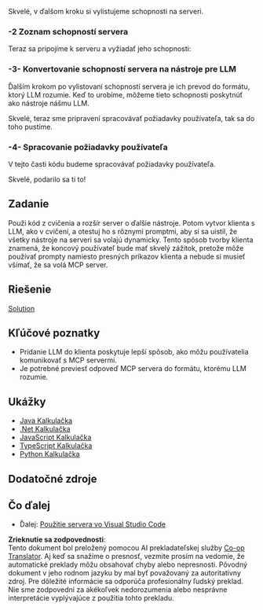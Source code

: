 <!--
CO_OP_TRANSLATOR_METADATA:
{
  "original_hash": "bc3ae5af5973160abba9976cb5a4704c",
  "translation_date": "2025-06-13T11:35:59+00:00",
  "source_file": "03-GettingStarted/03-llm-client/README.md",
  "language_code": "sk"
}
-->
Skvelé, v ďalšom kroku si vylistujeme schopnosti na serveri.

### -2 Zoznam schopností servera

Teraz sa pripojíme k serveru a vyžiadať jeho schopnosti:

### -3- Konvertovanie schopností servera na nástroje pre LLM

Ďalším krokom po vylistovaní schopností servera je ich prevod do formátu, ktorý LLM rozumie. Keď to urobíme, môžeme tieto schopnosti poskytnúť ako nástroje nášmu LLM.

Skvelé, teraz sme pripravení spracovávať požiadavky používateľa, tak sa do toho pustíme.

### -4- Spracovanie požiadavky používateľa

V tejto časti kódu budeme spracovávať požiadavky používateľa.

Skvelé, podarilo sa ti to!

## Zadanie

Použi kód z cvičenia a rozšír server o ďalšie nástroje. Potom vytvor klienta s LLM, ako v cvičení, a otestuj ho s rôznymi promptmi, aby si sa uistil, že všetky nástroje na serveri sa volajú dynamicky. Tento spôsob tvorby klienta znamená, že koncový používateľ bude mať skvelý zážitok, pretože môže používať prompty namiesto presných príkazov klienta a nebude si musieť všímať, že sa volá MCP server.

## Riešenie

[Solution](/03-GettingStarted/03-llm-client/solution/README.md)

## Kľúčové poznatky

- Pridanie LLM do klienta poskytuje lepší spôsob, ako môžu používatelia komunikovať s MCP servermi.
- Je potrebné previesť odpoveď MCP servera do formátu, ktorému LLM rozumie.

## Ukážky

- [Java Kalkulačka](../samples/java/calculator/README.md)
- [.Net Kalkulačka](../../../../03-GettingStarted/samples/csharp)
- [JavaScript Kalkulačka](../samples/javascript/README.md)
- [TypeScript Kalkulačka](../samples/typescript/README.md)
- [Python Kalkulačka](../../../../03-GettingStarted/samples/python)

## Dodatočné zdroje

## Čo ďalej

- Ďalej: [Použitie servera vo Visual Studio Code](/03-GettingStarted/04-vscode/README.md)

**Zrieknutie sa zodpovednosti**:  
Tento dokument bol preložený pomocou AI prekladateľskej služby [Co-op Translator](https://github.com/Azure/co-op-translator). Aj keď sa snažíme o presnosť, vezmite prosím na vedomie, že automatické preklady môžu obsahovať chyby alebo nepresnosti. Pôvodný dokument v jeho rodnom jazyku by mal byť považovaný za autoritatívny zdroj. Pre dôležité informácie sa odporúča profesionálny ľudský preklad. Nie sme zodpovední za akékoľvek nedorozumenia alebo nesprávne interpretácie vyplývajúce z použitia tohto prekladu.